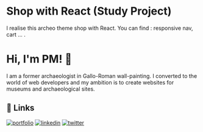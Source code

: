 
# Shop with React (Study Project)

I realise this archeo theme shop with React.
You can find : responsive nav, cart ... .
# Hi, I'm PM! 👋
I am a former archaeologist in Gallo-Roman wall-painting. I converted to the world of web developers and my ambition is to create websites for museums and archaeological sites.


## 🔗 Links
[![portfolio](https://img.shields.io/badge/my_portfolio-000?style=for-the-badge&logo=ko-fi&logoColor=white)]()
[![linkedin](https://img.shields.io/badge/linkedin-0A66C2?style=for-the-badge&logo=linkedin&logoColor=white)](https://www.linkedin.com/in/pierre-manuel-weill-164204282//)
[![twitter](https://img.shields.io/badge/twitter-1DA1F2?style=for-the-badge&logo=twitter&logoColor=white)]()

